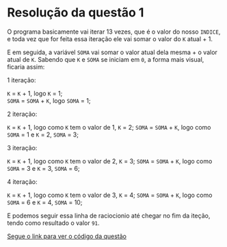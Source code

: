 # Resolução da questão 1

O programa basicamente vai iterar 13 vezes, que é o valor do nosso `INDICE`, e toda vez que for feita essa iteração ele vai somar o valor do `K` atual + 1.

E em seguida, a variável `SOMA` vai somar o valor atual dela mesma + o valor atual de `K`. Sabendo que `K` e `SOMA` se iniciam em `0`, a forma mais visual, ficaria assim:

1 iteração:

`K` = `K` + 1, logo `K` = 1;</br>
`SOMA` = `SOMA` + `K`, logo `SOMA` = 1;

2 iteração:

`K` = `K` + 1, logo como `K` tem o valor de 1, `K` = 2;
`SOMA` = `SOMA` + `K`, logo como `SOMA` = 1 e `K` = 2, `SOMA` = 3;

3 iteração:

`K` = `K` + 1, logo como `K` tem o valor de 2, `K` = 3;
`SOMA` = `SOMA` + `K`, logo como `SOMA` = 3 e `K` = 3, `SOMA` = 6;

4 iteração:

`K` = `K` + 1, logo como `K` tem o valor de 3, `K` = 4;
`SOMA` = `SOMA` + `K`, logo como `SOMA` = 6 e `K` = 4, `SOMA` = 10;

E podemos seguir essa linha de raciocionio até chegar no fim da iteção, tendo como resultado o valor `91`.

[Segue o link para ver o código da questão](https://github.com/Bruno0M/TesteTargetSistemas2024/blob/main/Q1/Program.cs)